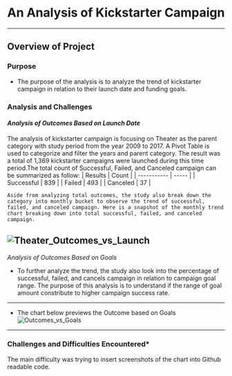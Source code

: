 # An Analysis of Kickstarter Campaign
---
## **Overview of Project**
### Purpose
* The purpose of the analysis is to analyze the trend of kickstarter campaign in relation to their launch date and funding goals. 
### Analysis and Challenges
#### *Analysis of Outcomes Based on Launch Date*
The analysis of kickstarter campaign is focusing on Theater as the parent category with study period from the year 2009 to 2017. A Pivot Table is used to categorize and filter the years and parent category. The result was a total of 1,369 kickstarter campaigns were launched during this time period.The total count of Successful, Failed, and Canceled campaign can be summarized as follow:
|   Results   | Count |
| ----------- | ----- | 
| Successful  |  839  |
| Failed      |  493  |
| Canceled    |  37   |
```
Aside from analyzing total outcomes, the study also break down the category into monthly bucket to observe the trend of successful, failed, and canceled campaign. Here is a snapshot of the monthly trend chart breaking down into total successful, failed, and canceled campaign.
```
![Theater_Outcomes_vs_Launch](https://user-images.githubusercontent.com/70525492/92652912-375b0080-f2b3-11ea-952a-5901e397599f.png)
---
*Analysis of Outcomes Based on Goals*
* To further analyze the trend, the study also look into the percentage of successful, failed, and cancels campaign in relation to campaign goal range. The purpose of this analysis is to understand if the range of goal amount constribute to higher campaign success rate. 
---
* The chart below previews the Outcome based on Goals
![Outcomes_vs_Goals](https://user-images.githubusercontent.com/70525492/92654413-65414480-f2b5-11ea-9e41-f915b27e588d.png)
---
### Challenges and Difficulties Encountered*
The main difficulty was trying to insert screenshots of the chart into Github readable code. 
